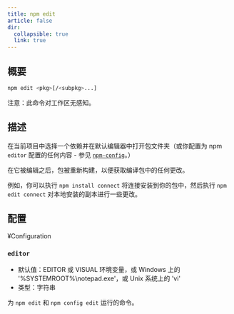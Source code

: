 ```yaml
---
title: npm edit
article: false
dir:
  collapsible: true
  link: true
---
```


## 概要

```bash
npm edit <pkg>[/<subpkg>...]
```

注意：此命令对工作区无感知。

## 描述

在当前项目中选择一个依赖并在默认编辑器中打开包文件夹（或你配置为 npm `editor` 配置的任何内容 - 参见 [`npm-config`](https://npm.nodejs.cn/npm-config)。）

在它被编辑之后，包被重新构建，以便获取编译包中的任何更改。

例如，你可以执行 `npm install connect` 将连接安装到你的包中，然后执行 `npm edit connect` 对本地安装的副本进行一些更改。

## 配置

¥Configuration

### `editor`

- 默认值：EDITOR 或 VISUAL 环境变量，或 Windows 上的 '%SYSTEMROOT%\notepad.exe'，或 Unix 系统上的 'vi'
- 类型：字符串

为 `npm edit` 和 `npm config edit` 运行的命令。
